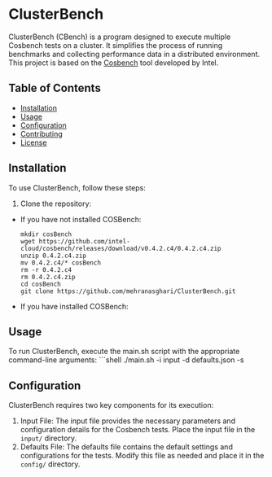 # ClusterBench
ClusterBench (CBench) is a program designed to execute multiple Cosbench tests on a cluster. It simplifies the process of running benchmarks and collecting performance data in a distributed environment. This project is based on the [Cosbench](https://github.com/intel-cloud/cosbench) tool developed by Intel.

## Table of Contents

- [Installation](#Installation)
- [Usage](#Usage)
- [Configuration](#configuration)
- [Contributing](#contributing)
- [License](#license)

## Installation

To use ClusterBench, follow these steps:

1. Clone the repository:

- If you have not installed COSBench:
     ```shell
     mkdir cosBench
     wget https://github.com/intel-cloud/cosbench/releases/download/v0.4.2.c4/0.4.2.c4.zip
     unzip 0.4.2.c4.zip
     mv 0.4.2.c4/* cosBench
     rm -r 0.4.2.c4
     rm 0.4.2.c4.zip
     cd cosBench
     git clone https://github.com/mehranasghari/ClusterBench.git
     
- If you have installed COSBench:
     

## Usage

To run ClusterBench, execute the main.sh script with the appropriate command-line arguments:
    ```shell
      ./main.sh -i input -d defaults.json -s


## Configuration

ClusterBench requires two key components for its execution:

1. Input File: The input file provides the necessary parameters and configuration details for the Cosbench tests. Place the input file in the `input/` directory.
2. Defaults File: The defaults file contains the default settings and configurations for the tests. Modify this file as needed and place it in the `config/` directory.

